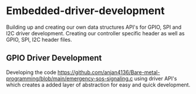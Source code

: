 # Embedded-driver-development
Building up and creating our own data structures API's for GPIO, SPI and I2C driver development. Creating our controller specific header as well as GPIO, SPI, I2C header files.

## GPIO Driver Development
Developing the code https://github.com/anjan4136/Bare-metal-programming/blob/main/emergency-sos-signaling.c using driver API's which creates a added layer of abstraction for easy and quick development.
